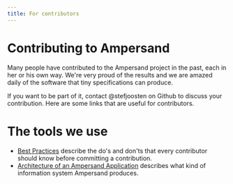 ```yaml
---
title: For contributors
---
```


# Contributing to Ampersand

Many people have contributed to the Ampersand project in the past,
each in her or his own way.
We're very proud of the results and we are amazed daily of the software that tiny specifications can produce.

If you want to be part of it, contact @stefjoosten on Github to discuss your contribution.
Here are some links that are useful for contributors.

# The tools we use

- [Best Practices](../reference-material/best-practices) describe the do's and don'ts that every contributor should know before committing a contribution.
- [Architecture of an Ampersand Application](../architecture-of-an-ampersand-application/README.md) describes what kind of information system Ampersand produces.
